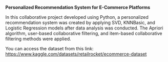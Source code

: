 **Personalized Recommendation System for E-Commerce Platforms**

In this collaborative project developed using Python, a personalized recommendation system was created by applying SVD, KNNBasic, and Logistic Regression models after data analysis was conducted. 
The Apriori algorithm, user-based collaborative filtering, and item-based collaborative filtering methods were applied.

You can access the dataset from this link: https://www.kaggle.com/datasets/retailrocket/ecommerce-dataset

